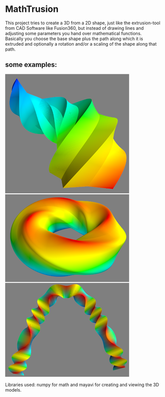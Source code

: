 # MathTrusion
This project tries to create a 3D from a 2D shape, just like the extrusion-tool from CAD Software like Fusion360, but instead of drawing lines and adjusting some parameters you hand over mathematical functions.</br>
Basically you choose the base shape plus the path along which it is extruded and optionally a rotation and/or a scaling of the shape along that path.

## some examples:
![Star Helix](pics/star_helix.png)
![Squircle Circle](pics/squircle_circle.png)
![Triangle Parabola](pics/triangle_parabola.png)

Libraries used: numpy for math and mayavi for creating and viewing the 3D models.
